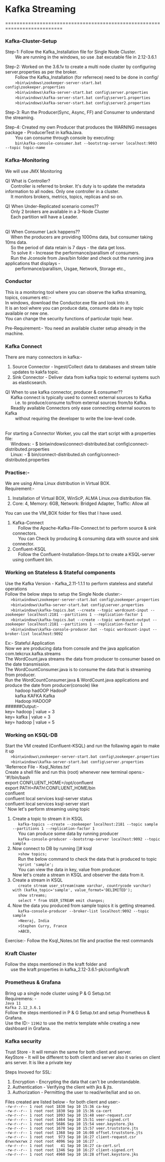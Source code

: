 # Kafka Streaming

==========================================================================

### Kafka-Cluster-Setup

Step-1: Follow the Kafka_Installation file for Single Node Cluster. <br/>
&emsp;&emsp;
		We are running in the windows, so use .bat excutable file in 2.12-3.6.1

Step-2: Worked on the 3.6.1v to create a multi node cluster by configuring server.properties as per the broker. <br/>
&emsp;&emsp;
		Follow the Kafka_Installation (for referrece) need to be done in config/ <br/>
&emsp;&emsp;
		```>bin\windows\zookeeper-server-start.bat config\zookeeper.properties```<br/>
&emsp;&emsp;
		```>bin\windows\kafka-server-start.bat config\server.properties``` <br/>
&emsp;&emsp;
		```>bin\windows\kafka-server-start.bat config\server1.properties``` <br/>
&emsp;&emsp;
		```>bin\windows\kafka-server-start.bat config\server2.properties```

Step-3: Run the Producer(Sync, Async, FF) and Consumer to understand the streaming.

Step-4: Created my own Producer that produces the WARNING messages package - ProducerTest in kafkaJava. <br/>
&emsp;&emsp;	You can consume through console by executing: <br/>
&emsp;&emsp;	```bin\kafka-console-consumer.bat --bootstrap-server localhost:9093 --topic topic-name```



### Kafka-Monitoring

We will use JMX Monitoring

Q) What is Controller?<br/>
&emsp;
   Controller is referred to broker. It's duty is to update the metadata information to all nodes. Only one controller in a cluster. <br/>
&emsp;
   It monitors brokers, metrics, topics, replicas and so on.
   
Q) When Under-Replicated scenario comes?? <br/>
&emsp;
   Only 2 brokers are available in a 3-Node Cluster <br/>
&emsp;
   Each partition will have a Leader. <br/>
&emsp;

Q) When Consumer Lack happens??<br/>
&emsp;
   When the producers are providing 1000ms data, but consumer taking 10ms data. <br/>
&emsp;
   So the period of data retain is 7 days - the data get loss. <br/>
&emsp;
   To solve it - Increase the performance/parallism of consumers. <br/>
&emsp;
	Run the Jconsole from Java/bin folder and check out the running java applications that displays - <br/>
&emsp;&emsp;
		performance/parallism, Usgae, Network, Storage etc.,


### Conductor
This is a monitoring tool where you can observe the kafka streaming, topics, cosumers etc:- <br/>
In windows, download the Conductor.exe file and look into it. <br/>
It is an tool where you can produce data, consume data in any topic available or new one. <br/>
You can change the security functions of particular topic hear. <br/>

Pre-Requirement:- You need an available cluster setup already in the machine.


### Kafka Connect
There are many connectors in kafka:-
1. Source Connector - Ingest/Collect data to databases and stream table updates to kakfa topic.
2. Sink Connector - Deliver data from kafka topic to external systems  such as elasticsearch.

Q) When to use kafka connector, producer & consumer?? <br/>
&emsp;
   Kafka connect is typically used to connect external sources to Kafka <br/>
&emsp;&emsp;
		i.e. to produce/consume to/from external sources from/to Kafka. <br/>
&emsp;
   Readily available Connectors only ease connecting external sources to Kafka <br/>
&emsp;&emsp;
		without requiring the developer to write the low-level code. <br/><br/>

For starting a Connector Worker, you call the start script with a properties file: <br/>
&emsp;
	Windows: - $ bin\windows\connect-distributed.bat config\connect-distributed.properties <br/>
&emsp;
	Linux: - $ bin/connect-distributed.sh config/connect-distributed.properties <br/>


### Practise:-
We are using Alma Linux distribution in Virtual BOX. <br/>
Requirement:-
1. Installation of Virtual BOX, WinScP, ALMA Linux.ova distribution file.
2. Core: 4, Memory: 6GB, Network: Bridged Adapter, Traffic: Allow all <br/>

You can use the VM_BOX folder for files that I have used.
1. Kafka-Connect <br/>
&emsp;	Follow the Apache-Kafka-File-Connect.txt to perform source & sink connectors. <br/>
&emsp;	You can Check by producing & consuming data with source and sink connector.
2. Confluent-KSQL <br/>
&emsp;	Follow the Confluent-Installation-Steps.txt to create a KSQL-server using confluent bin.


### Working on Stateless & Stateful components
Use the Kafka Version - Kafka_2.11-1.1.1 to perform stateless and stateful operations <br/>
Follow the below steps to setup the Single Node cluster:- <br/>
&emsp;
		```>bin\windows\zookeeper-server-start.bat config\zookeeper.properties```<br/>
&emsp;
		```>bin\windows\kafka-server-start.bat config\server.properties``` <br/>
&emsp;
		```>bin\windows\kafka-topics.bat --create --topic wordcount-input --zookeeper localhost:2181 --partitions 1 --replication-factor 1```<br/>
&emsp;
		```>bin\windows\kafka-topics.bat --create --topic wordcount-output --zookeeper localhost:2181 --partitions 1 --replication-factor 1```<br/>
&emsp;
		```>bin\windows\kafka-console-producer.bat --topic wordcount-input --broker-list localhost:9092``` <br/>

Ex:- Stateful Application <br/>
Now we are producing data from console and the java application com.tekcrux.kafka.streams <br/>
The WordCount.java streams the data from producer to consumer based on the date transmission. <br/>
The WordCountConsumer.java is to consume the data that is streaming from producer. <br/>
Run the WordCountConsumer.java & WordCount.java applications and produce the date from producer(console) like <br/>
&emsp;&emsp; hadoop hadOOP HadooP <br/>
&emsp;&emsp; kafka KAFKA Kafka <br/>
&emsp;&emsp; Hadoop HADOOP <br/>
######Output:- <br/>
key= hadoop | value = 3		<br/>
key= kafka | value = 3		<br/>
key= hadoop | value = 5		<br/>


### Working on KSQL-DB
Start the VM created (Confluent-KSQL) and run the follawing again to make it up <br/>
&emsp;
		```>bin\windows\zookeeper-server-start.bat config\zookeeper.properties```<br/>
&emsp;
		```>bin\windows\kafka-server-start.bat config\server.properties``` <br/>
'Referrece File - Ksql_Notes.txt'										  <br/>
Create a shell file and run this (root) whenever new terminal opens:- <br/>
'#!/bin/bash										<br/>
 export CONFLUENT_HOME=/opt/confluent				<br/>
 export PATH=${PATH}:$CONFLUENT_HOME/bin			<br/>
 confluent											<br/>
 confluent local services ksql-server status		<br/>
 confluent local services ksql-server start			<br/>
'
Now let's perform streaming using topic
1. Create a topic to stream it in KSQL				<br/>
&emsp; ```kafka-topics --create --zookeeper localhost:2181 --topic sample --partitions 1 --replication-factor 1``` <br/>
&emsp; 
	You can produce some data by running producer	<br/>
&emsp;
	```kafka-console-producer --bootstrap-server localhost:9092 --topic sample```
2. Now connect to DB by running []# ksql				<br/>
&emsp;
	```>show topics;```				<br/>
&emsp;
	Run the below command to check the data that is produced to topic	<br/>
&emsp;
	```>print 'sample';``` 			<br/>
&emsp;
	You can view the data in key, value from producer.		<br/>
Now let's create a stream in KSQL and observer the data from it.	<br/>
1. Create a stream in KSQL			<br/>
&emsp;
	```create stream user_stream(name varchar, countrycode varchar) with (kafka_topic='sample', value_format='DELIMITED');``` <br/>
&emsp;
	```show streams;``` <br/>
&emsp;
	```select * from USER_STREAM emit changes;```
2. Now the data you produced from sample topics it is getting streamed. <br/>
&emsp;
	```kafka-console-producer --broker-list localhost:9092 --topic sample``` <br/>
&emsp;
	```>Neeraj, India``` <br/>
&emsp;
	```>Stephen Curry, France``` <br/>
&emsp;
	```>ABCD, ``` <br/>

Exercise:- Follow the Ksql_Notes.txt file and practise the rest commands


### Kraft Cluster
Follow the steps mentioned in the kraft folder and	<br/>
&emsp;	use the kraft properties in kafka_2.12-3.6.1-pk/config/kraft


### Prometheus & Grafana
Bring up a single node cluster using P & G Setup.txt	<br/>
Requiremens: -	<br/>
```Java 11```	<br/>
```Kafka 2.12_3.6.1```	<br/>
Follow the steps mentioned in P & G Setup.txt and setup Prometheus & Grafana.	<br/>
Use the ID:- ```11962``` to use the metrix template while creating a new dashboard in Grafana.


### Kafka security
Trust Store - It will remain the same for both client and server.	<br/>
KeyStore - It will be different to both client and server also it varies on client ans server. 
It is like a private key	<br/>

Steps Invoved for SSL:
1. Encryption	-	Encrypting the data that can't be understandable.
2. Authentication	-	Verifying the client with jks & jts.
3. Authorization	-	Permitting the user to read/write/liat and so on.

Files created are listed below - for both client and user:-		<br/>
```-rw-r--r-- 1 root root 1830 Sep 10 15:36 ca-key```   <br/>
```-rw-r--r-- 1 root root 1830 Sep 10 15:36 ca-cert```  <br/>
```-rw-r--r-- 1 root root 1093 Sep 10 15:48 veer-request.csr``` <br/>
```-rw-r--r-- 1 root root 1464 Sep 10 15:51 veer-signed.crt```  <br/>
```-rw-r--r-- 1 root root 5686 Sep 10 15:54 veer.keystore.jks```    <br/>
```-rw-r--r-- 1 root root 1670 Sep 10 15:57 veer.truststore.jts```  <br/>
```-rw-r--r-- 1 root root 1368 Sep 10 16:08 offset.truststore.jts```    <br/>
```-rw-r--r-- 1 root root  973 Sep 10 16:27 client-request.csr```   <br/>
```drwxrwxrwx 2 root root 4096 Sep 10 16:27 .```    <br/>
```-rw-r--r-- 1 root root   41 Sep 10 16:27 ca-cert.srl```  <br/>
```-rw-r--r-- 1 root root 1346 Sep 10 16:27 client-signed.crt```    <br/>
```-rw-r--r-- 1 root root 4960 Sep 10 16:28 offset.keystore.jks```  <br/>
